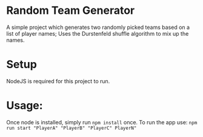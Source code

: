 # Random Team Generator
A simple project which generates two randomly picked teams based on a list of player names;
Uses the Durstenfeld shuffle algorithm to mix up the names.

# Setup
NodeJS is required for this project to run.

# Usage: 
Once node is installed, simply run ```npm install``` once. 
To run the app use: 
```npm run start "PlayerA" "PlayerB" "PlayerC" PlayerN"```